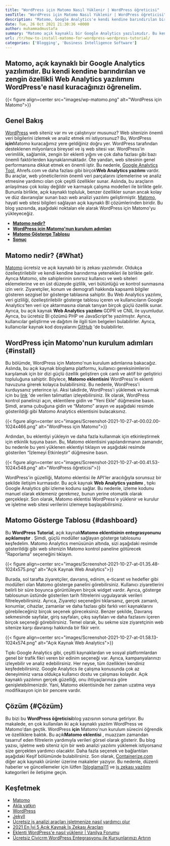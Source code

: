 ```yaml
---
title: "WordPress için Matomo Nasıl Yüklenir | WordPress öğreticisi" 
seoTitle: "WordPress için Matomo Nasıl Yüklenir | WordPress öğreticisi" 
description: "Matomo, Google Analytics'e kendi kendine barındırılan bir açık kaynaklı alternatiftir. Bu zengin özellikli Web Analytics yazılımını WordPress'e nasıl kuracağınızı öğrenelim." 
date: Tue, 26 Oct 2021 21:30:36 +0000
author: muhammadmustafa
summary: "Matomo açık kaynaklı bir Google Analytics yazılımıdır. Bu kendi kendine barındırılan ve zengin özellikli Web Analytics yazılımını WordPress'e nasıl kuracağınızı öğrenelim." 
url: /tr/how-to-install-matomo-for-wordpress-wordpress-tutorial/
categories: ['Blogging', 'Business Intelligence Software']
---
```


## Matomo, açık kaynaklı bir Google Analytics yazılımıdır. Bu kendi kendine barındırılan ve zengin özellikli Web Analytics yazılımını WordPress'e nasıl kuracağınızı öğrenelim.

{{< figure align=center src="images/wp-matomo.png" alt="WordPress için Matomo">}}


## Genel Bakış
[WordPress][1] web siteniz var mı ve çalıştırıyor musunuz? Web sitenizin önemli veri bilgilerini izlemek ve analiz etmek mi istiyorsunuz? Bu, WordPress **için**Matomo kuracağımız yere geldiğiniz doğru yer. WordPress tarafından desteklenen milyonlarca bireysel ve iş web sitesi var. WordPress'in verimlilik, sağlamlık, zengin bir eklenti yığını ve çok daha fazlası gibi bazı önemli faktörlerden kaynaklanmaktadır. Öte yandan, web sitesinin genel performansına dikkat etmek en önemli iştir. Bu nedenle, [Google Analytics Tool][2], Ahrefs.com ve daha fazlası gibi birçok**Web Analytics yazılımı** vardır. Bu araçlar, web yöneticilerinin önemli veri parçalarını izlemelerine ve analiz etmesine yardımcı olan çok çeşitli özellikler sunar. Aslında, bu araçların anlaşılması çok kolay değildir ve karmaşık çalışma modelleri ile birlikte gelir.
Bununla birlikte, açık kaynaklı topluluk, benzer özellikler sunan ancak kolay ve düz davranışlar sunan bazı web analizi yazılımı geliştirmiştir. [Matomo][3], hayati web sitesi bilgileri sağlayan açık kaynaklı BI çözümlerinden biridir. Bu blog yazısında, aşağıdaki noktaları ele alarak WordPress için Matomo'yu yükleyeceğiz.
* **[Matomo nedir?][4]** 
* **[WordPress için Matomo'nun kurulum adımları][5]** 
* **[Matomo Gösterge Tablosu][6]** 
* **[Sonuç][7]** 

## Matomo nedir? {#What}

[Matomo][3] ücretsiz ve açık kaynaklı bir iş zekası yazılımıdır. Oldukça özelleştirilebilir ve kendi kendine barındırma yetenekleri ile birlikte gelir. Ayrıca Matomo, site sahiplerinin sınırsız kullanıcı ve web siteleri eklemelerine ve en üst düzeyde gizlilik, veri bütünlüğü ve kontrol sunmasına izin verir. Ziyaretçiler, konum ve demografi hakkında kapsamlı bilgiler gösteren sezgisel bir gösterge tablasına sahiptir. Bu Web Analytics yazılımı, veri gizliliği, özelleştirilebilir gösterge tablosu içeren ve kullanıcıların Google Analytics'ten veri içe aktarmasına olanak tanıyan birçok güçlü özellik sunar. Ayrıca, bu açık kaynak **Web Analytics yazılımı** GDPR ve CNIL ile uyumludur. Ayrıca, bu ücretsiz BI çözümü PHP ve JavaScript'te yazılmıştır. Ayrıca, kullanıcılar geliştirme ve dağıtım ile ilgili tüm belgeleri bulabilirler. Ayrıca, kullanıcılar kaynak kod dosyalarını [GitHub][8] 'de bulabilirler.

## WordPress için Matomo'nun kurulum adımları {#install}

Bu bölümde, WordPress için Matomo'nun kurulum adımlarına bakacağız. Aslında, bu açık kaynak bloglama platformu, kullanıcı gereksinimlerini karşılamak için bir dizi güçlü özellik geliştiren çok canlı ve aktif bir geliştirici topluluğuna sahiptir. Böylece, **Matomo eklentisini** WordPress'in eklenti havuzuna girerek kolayca bulabilirsiniz. Bu nedenle, WordPress'i kurduysanız yeterince iyi. Aksi takdirde, WordPress'i yüklemek ve kurmak için bu [link][1] 'de verilen talimatları izleyebilirsiniz. İlk olarak, WordPress kontrol panelinizi açın, eklentilere gidin ve “Yeni Ekle” düğmesine basın.
Şimdi, arama çubuğuna gidin ve “Matomo” arayın ve aşağıdaki resimde gösterildiği gibi Matomo Analytics eklentisini bulacaksınız.

{{< figure align=center src="images/Screenshot-2021-10-27-at-00.02.00-1024x466.png" alt="WordPress için Matomo">}}

Ardından, bu eklentiyi yükleyin ve daha fazla kullanmak için etkinleştirmek için etkinlik tuşuna basın. Bu, Matomo eklentisini yapılandırmanın zamanıdır, bu nedenle bu yeni yüklenen eklentiyi tıklayın ve aşağıdaki resimde gösterilen “İzlemeyi Etkinleştir” düğmesine basın.

{{< figure align=center src="images/Screenshot-2021-10-27-at-00.41.53-1024x548.png" alt="WordPress öğreticisi">}}

WordPress'in güzelliği, Matomo eklentisi ile API'ler aracılığıyla sorunsuz bir şekilde iletişim kurmasıdır. Bu açık kaynak **Web Analytics yazılımı** , tıpkı Google Analytics gibi izleme kodunu sağlar. Bu nedenle, izleme kodunu manuel olarak eklemeniz gerekmez, bunun yerine otomatik olarak gerçekleşir. Son olarak, Matomo eklentisi WordPress'e yüklenir ve kurulur ve işletme web sitesi verilerini izlemeye başlayabilirsiniz.

## **Matomo Gösterge Tablosu** {#dashboard}

Bu **WordPress Tutorial**, açık kaynak**Matomo eklentisinin entegrasyonunu açıklamıştır** . Şimdi, güçlü modüller sağlayan gösterge tablosunu keşfedelim. Matomo Analytics menüsünün altında, sizi aşağıdaki resimde gösterildiği gibi web sitenizin Matomo kontrol paneline götürecek “Raporlama” seçeneğini tıklayın.

{{< figure align=center src="images/Screenshot-2021-10-27-at-01.35.48-1024x575.png" alt="Açık Kaynak Web Analytics">}}

Burada, sol tarafta ziyaretçiler, davranış, edinim, e-ticaret ve hedefler gibi modülleri olan Matomo gösterge panelini görebilirsiniz. Kullanıcı ziyaretlerini belirli bir süre boyunca görüntüleyen birçok widget vardır. Ayrıca, gösterge tablosunun üstünde gösterilen tarih filtrelerini uygulayarak verileri filtreleyebilirsiniz. Ayrıca, Ziyaretçi seçeneğini tıklarsanız, gerçek zamanlı, konumlar, cihazlar, zamanlar ve daha fazlası gibi farklı veri kaynaklarını görebileceğiniz birçok seçenek göreceksiniz. Benzer şekilde, Davranış sekmesinde sayfalar, giriş sayfaları, çıkış sayfaları ve daha fazlasını içeren birçok seçeneği görebilirsiniz. Temel olarak, bu sekme size ziyaretçinin web sitenize karşı davranışı hakkında bir fikir verir.

{{< figure align=center src="images/Screenshot-2021-10-27-at-01.58.13-1024x574.png" alt="Açık Kaynak Web Analytics">}}

Tıpkı Google Analytics gibi, çeşitli kaynaklardan ve sosyal platformlardan genel bir trafik fikri veren bir edinim seçeneği var. Ayrıca, kampanyalarınızı izleyebilir ve analiz edebilirsiniz. Her neyse, tüm özellikleri kendiniz keşfedebilirsiniz. Google Analytics ile çalışma konusunda çok az deneyiminiz varsa oldukça kullanıcı dostu ve çalışması kolaydır. Açık kaynaklı yazılımın gerçek güzelliği, onu ihtiyaçlarınıza göre genişletebilmenizdir. Yani, Matomo eklentisinde her zaman uzatma veya modifikasyon için bir pencere vardır.

## Çözüm {#Çözüm}

Bu bizi bu **WordPress öğreticisi**blog yazısının sonuna getiriyor. Bu makalede, en çok kullanılan iki açık kaynaklı yazılım WordPress ve Matomo'dan geçtik. WordPress **için** Matomo'nun kurulum sürecini öğrendik ve özelliklere baktık. Bu açık**Matomo eklentisi** , muazzam zamandan tasarruf eden filtrelerin yardımıyla verileri görsel olarak gösterir. Bu blog yazısı, işletme web siteniz için bir web analizi yazılımı yüklemek istiyorsanız size gerçekten yardımcı olacaktır. Daha fazla seçenek ve bağlantıları aşağıdaki Keşif bölümünde bulabilirsiniz.
Son olarak, [Containerize.com][9] diğer açık kaynaklı ürünler üzerine makaleler yazıyor. Bu nedenle, düzenli haberler ve güncellemeler için lütfen [[bloglama][10]][11] ve [iş zekası yazılımı][12] kategorileri ile iletişime geçin.

## Keşfetmek
  * [Matomo][3]
  * [Akla yatkın][13]
  * [WordPress][1]
  * [Jekyll][14]
  * [Ücretsiz iş analizi araçları işletmenize nasıl yardımcı olur][15]
  * [2021 En İyi 5 Açık Kaynak İş Zekası Araçları][16]
  * [Eklenti WordPress'e nasıl yüklenir | Vanilya Forumu][17]
  * [Ücretsiz Civicrm WordPress Entegrasyonu ile Kurşunlarınızı Artırın][18]



[1]: https://products.containerize.com/blogging/wordpress/
[2]: https://analytics.google.com/analytics/web/
[3]: https://products.containerize.com/business-intelligence/matomo
[4]: #What
[5]: #install
[6]: #dashboard
[7]: #Conclusion
[8]: https://github.com/matomo-org/matomo
[9]: https://www.containerize.com/
[10]: https://products.containerize.com/blogging/
[11]: https://products.containerize.com/healthcare-technologies/
[12]: https://products.containerize.com/business-intelligence/
[13]: https://products.containerize.com/business-intelligence/plausible
[14]: https://products.containerize.com/blogging/jekyll/
[15]: https://blog.containerize.com/2021/03/12/how-free-business-analytics-tools-assist-your-business/
[16]: https://blog.containerize.com/business-intelligence-software/top-5-open-source-business-intelligence-solutions-of-2021/
[17]: https://blog.containerize.com/blogging/how-to-a-install-plugin-in-wordpress-vanilla-forum/
[18]: https://blog.containerize.com/blogging/civicrm-wordpress-integration-wordpress-tutorial/
